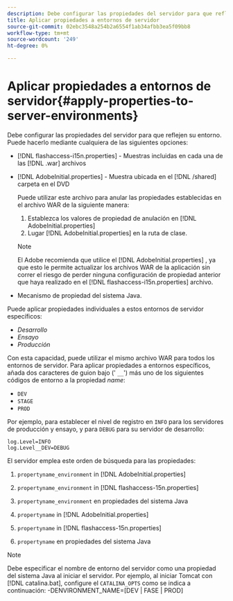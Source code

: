 ```yaml
---
description: Debe configurar las propiedades del servidor para que reflejen su entorno. Puede hacerlo mediante cualquiera de las siguientes opciones
title: Aplicar propiedades a entornos de servidor
source-git-commit: 02ebc3548a254b2a6554f1ab34afbb3ea5f09bb8
workflow-type: tm+mt
source-wordcount: '249'
ht-degree: 0%

---
```


# Aplicar propiedades a entornos de servidor{#apply-properties-to-server-environments}

Debe configurar las propiedades del servidor para que reflejen su entorno. Puede hacerlo mediante cualquiera de las siguientes opciones:

* [!DNL flashaccess-i15n.properties] - Muestras incluidas en cada una de las [!DNL .war] archivos

* [!DNL AdobeInitial.properties] - Muestra ubicada en el [!DNL /shared] carpeta en el DVD

  Puede utilizar este archivo para anular las propiedades establecidas en el archivo WAR de la siguiente manera:

   1. Establezca los valores de propiedad de anulación en [!DNL AdobeInitial.properties]
   1. Lugar [!DNL AdobeInitial.properties] en la ruta de clase.

  >[!NOTE]
  >
  >El Adobe recomienda que utilice el [!DNL AdobeInitial.properties] , ya que esto le permite actualizar los archivos WAR de la aplicación sin correr el riesgo de perder ninguna configuración de propiedad anterior que haya realizado en el [!DNL flashaccess-i15n.properties] archivo.

* Mecanismo de propiedad del sistema Java.

Puede aplicar propiedades individuales a estos entornos de servidor específicos:

* *Desarrollo*
* *Ensayo*
* *Producción*

Con esta capacidad, puede utilizar el mismo archivo WAR para todos los entornos de servidor. Para aplicar propiedades a entornos específicos, añada dos caracteres de guion bajo (&#39; `__`&#39;) más uno de los siguientes códigos de entorno a la propiedad *name*:

* `DEV`
* `STAGE`
* `PROD`

<!--<a id="example_A7A58E3EE8DA4114B4F7A9EEB69D50CA"></a>-->

Por ejemplo, para establecer el nivel de registro en `INFO` para los servidores de producción y ensayo, y para `DEBUG` para su servidor de desarrollo:

```
log.Level=INFO  
log.Level__DEV=DEBUG 
```

El servidor emplea este orden de búsqueda para las propiedades:

1. `propertyname_environment` in [!DNL AdobeInitial.properties]

1. `propertyname_environment` in [!DNL flashaccess-15n.properties]

1. `propertyname_environment` en propiedades del sistema Java
1. `propertyname` in [!DNL AdobeInitial.properties]

1. `propertyname` in [!DNL flashaccess-15n.properties]

1. `propertyname` en propiedades del sistema Java

>[!NOTE]
>
>Debe especificar el nombre de entorno del servidor como una propiedad del sistema Java al iniciar el servidor. Por ejemplo, al iniciar Tomcat con [!DNL catalina.bat], configure el `CATALINA_OPTS` como se indica a continuación:
>-DENVIRONMENT_NAME=[DEV | FASE | PROD]
